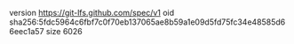 version https://git-lfs.github.com/spec/v1
oid sha256:5fdc5964c6fbf7c0f70eb137065ae8b59a1e09d5fd75fc34e48585d66eec1a57
size 6026
